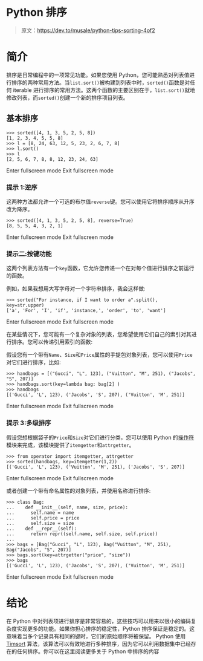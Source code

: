 # Python 排序

> 原文：<https://dev.to/musale/python-tips-sorting-4of2>

# 简介

排序是日常编程中的一项常见功能。如果您使用 Python，您可能熟悉对列表值进行排序的两种常用方法。当`list.sort()`被构建到列表中时，`sorted()`函数是对任何 iterable 进行排序的常用方法。这两个函数的主要区别在于，`list.sort()`就地修改列表，而`sorted()`创建一个新的排序项目列表。

## 基本排序

```
>>> sorted([4, 1, 3, 5, 2, 5, 8])
[1, 2, 3, 4, 5, 5, 8]
>>> l = [8, 24, 63, 12, 5, 23, 2, 6, 7, 8]
>>> l.sort()
>>> l
[2, 5, 6, 7, 8, 8, 12, 23, 24, 63] 
```

Enter fullscreen mode Exit fullscreen mode

### 提示 1:逆序

这两种方法都允许一个可选的布尔值`reverse`键。您可以使用它将排序顺序从升序改为降序。

```
>>> sorted([4, 1, 3, 5, 2, 5, 8], reverse=True)
[8, 5, 5, 4, 3, 2, 1] 
```

Enter fullscreen mode Exit fullscreen mode

### 提示二:按键功能

这两个列表方法有一个`key`函数，它允许您传递一个在对每个值进行排序之前运行的函数。

例如，如果我想用大写字母对一个字符串排序，我会这样做:

```
>>> sorted("For instance, if I want to order a".split(), key=str.upper)
['a', 'For', 'I', 'if', 'instance,', 'order', 'to', 'want'] 
```

Enter fullscreen mode Exit fullscreen mode

在某些情况下，您可能有一个复杂对象的列表，您希望使用它们自己的索引对其进行排序。您可以传递引用索引的函数:

假设您有一个带有`Name`、`Size`和`Price`属性的手提包对象列表，您可以使用`Price`对它们进行排序，比如:

```
>>> handbags = [("Gucci", "L", 123), ("Vuitton", "M", 251), ("Jacobs", "S", 207)]
>>> handbags.sort(key=lambda bag: bag[2] )
>>> handbags
[('Gucci', 'L', 123), ('Jacobs', 'S', 207), ('Vuitton', 'M', 251)] 
```

Enter fullscreen mode Exit fullscreen mode

### 提示 3:多级排序

假设您想根据袋子的`Price`和`Size`对它们进行分类，您可以使用 Python 的[操作符](https://docs.python.org/3/library/operator.html#module-operator)模块来完成，该模块提供了`itemgetter`和`attrgetter`。

```
>>> from operator import itemgetter, attrgetter
>>> sorted(handbags, key=itemgetter(1,2))
[('Gucci', 'L', 123), ('Vuitton', 'M', 251), ('Jacobs', 'S', 207)] 
```

Enter fullscreen mode Exit fullscreen mode

或者创建一个带有命名属性的对象列表，并使用名称进行排序:

```
>>> class Bag:
...    def __init__(self, name, size, price):
...      self.name = name
...      self.price = price
...      self.size = size
...    def __repr__(self):
...      return repr((self.name, self.size, self.price))
...
>>> bags = [Bag("Gucci", "L", 123), Bag("Vuitton", "M", 251), Bag("Jacobs", "S", 207)]
>>> bags.sort(key=attrgetter("price", "size"))
>>> bags
[('Gucci', 'L', 123), ('Jacobs', 'S', 207), ('Vuitton', 'M', 251)] 
```

Enter fullscreen mode Exit fullscreen mode

# 结论

在 Python 中对列表项进行排序是非常容易的，这些技巧可以用来以很小的编码复杂度实现更多的功能。如果你担心排序的稳定性，Python 排序保证是稳定的。这意味着当多个记录具有相同的键时，它们的原始顺序将被保留。
Python 使用 [Timsort](https://en.wikipedia.org/wiki/Timsort) 算法，该算法可以有效地进行多种排序，因为它可以利用数据集中已经存在的任何排序。你可以在这里阅读更多关于 Python 中排序的内容